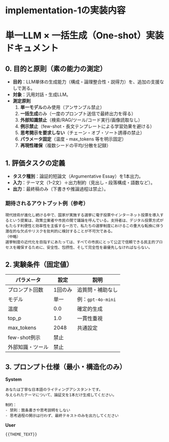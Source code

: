 # implementation-1の実装内容

# 単一LLM × 一括生成（One-shot）実装ドキュメント

## 0. 目的と原則（素の能力の測定）

- **目的**：LLM単体の生成能力（構成・論理整合性・説得力）を、追加の支援なしで測る。
- **対象**：汎用対話・生成LLM。
- **測定原則**
  1. **単一モデル**のみ使用（アンサンブル禁止）
  2. **一括生成**のみ（一度のプロンプト送信で最終出力を得る）
  3. **外部知識禁止**（検索/RAG/ツール/コード実行/画像読取なし）
  4. **例示禁止**（few-shot・長文テンプレートによる学習効果を避ける）
  5. **思考開示を要求しない**（チェーン・オブ・ソート誘導の禁止）
  6. **パラメータ固定**（温度・max_tokens 等を明示固定）
  7. **再現性確保**（複数シードの平均/分散を記録）

## 1. 評価タスクの定義

- **タスク種別**：論証的短論文（Argumentative Essay）を1本出力。
- **入力**：テーマ文（1–2文）＋出力制約（見出し・段落構成・語数など）。
- **出力**：最終稿のみ（下書きや推論過程は禁止）。

### 期待されるアウトプット例（参考）

```
現代技術が進化し続ける中で、国家が実施する選挙に電子投票やインターネット投票を導入するという提案は、政策立案者や市民の間で議論を呼んでいる。支持者は、デジタル投票方式がもたらす利便性と効率性を主張する一方で、私たちの選挙制度におけるこの重大な転換に伴う潜在的な欠点やリスクを批判的に検討することが不可欠である。
（中略）
選挙制度の近代化を目指すにあたっては、すべての市民にとって公正で信頼できる民主的プロセスを確保するために、安全性、包摂性、そして完全性を最優先しなければならない。
```

## 2. 実験条件（固定値）

| パラメータ       | 設定    | 説明              |
| ---------------- | ------- | ----------------- |
| プロンプト回数   | 1回のみ | 追質問・補助なし  |
| モデル           | 単一    | 例：`gpt-4o-mini` |
| 温度             | 0.0     | 確定的生成        |
| top_p            | 1.0     | 一貫性重視        |
| max_tokens       | 2048    | 共通設定          |
| few-shot例示     | 禁止    |                   |
| 外部知識・ツール | 禁止    |                   |

## 3. プロンプト仕様（最小・構造化のみ）

**System**

```
あなたは丁寧な日本語のライティングアシスタントです。
与えられたテーマについて、論証文を1本だけ生成してください。

制約：
- 禁則：箇条書きや思考説明をしない
- 思考過程の開示は行わず、最終テキストのみを出力してください
```

**User**

```
{{THEME_TEXT}}
```
